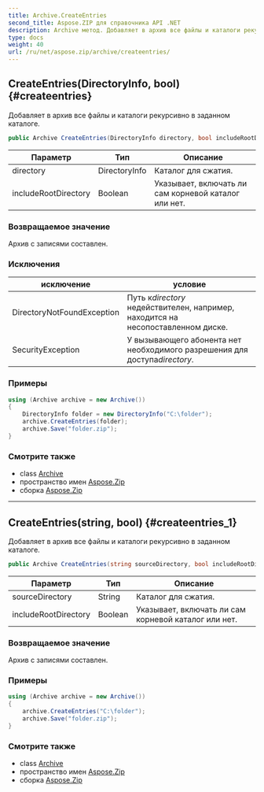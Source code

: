 ```yaml
---
title: Archive.CreateEntries
second_title: Aspose.ZIP для справочника API .NET
description: Archive метод. Добавляет в архив все файлы и каталоги рекурсивно в заданном каталоге.
type: docs
weight: 40
url: /ru/net/aspose.zip/archive/createentries/
---
```

## CreateEntries(DirectoryInfo, bool) {#createentries}

Добавляет в архив все файлы и каталоги рекурсивно в заданном каталоге.

```csharp
public Archive CreateEntries(DirectoryInfo directory, bool includeRootDirectory = true)
```

| Параметр | Тип | Описание |
| --- | --- | --- |
| directory | DirectoryInfo | Каталог для сжатия. |
| includeRootDirectory | Boolean | Указывает, включать ли сам корневой каталог или нет. |

### Возвращаемое значение

Архив с записями составлен.

### Исключения

| исключение | условие |
| --- | --- |
| DirectoryNotFoundException | Путь к*directory* недействителен, например, находится на несопоставленном диске. |
| SecurityException | У вызывающего абонента нет необходимого разрешения для доступа*directory*. |

### Примеры

```csharp
using (Archive archive = new Archive())
{
    DirectoryInfo folder = new DirectoryInfo("C:\folder");
    archive.CreateEntries(folder);
    archive.Save("folder.zip");
}
```

### Смотрите также

* class [Archive](../)
* пространство имен [Aspose.Zip](../../archive/)
* сборка [Aspose.Zip](../../../)

---

## CreateEntries(string, bool) {#createentries_1}

Добавляет в архив все файлы и каталоги рекурсивно в заданном каталоге.

```csharp
public Archive CreateEntries(string sourceDirectory, bool includeRootDirectory = true)
```

| Параметр | Тип | Описание |
| --- | --- | --- |
| sourceDirectory | String | Каталог для сжатия. |
| includeRootDirectory | Boolean | Указывает, включать ли сам корневой каталог или нет. |

### Возвращаемое значение

Архив с записями составлен.

### Примеры

```csharp
using (Archive archive = new Archive())
{
    archive.CreateEntries("C:\folder");
    archive.Save("folder.zip");
}
```

### Смотрите также

* class [Archive](../)
* пространство имен [Aspose.Zip](../../archive/)
* сборка [Aspose.Zip](../../../)


